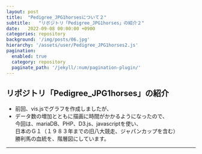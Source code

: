 ```yaml
---
layout: post
title:  "Pedigree_JPG1horsesについて２"
subtitle:   "リポジトリ「Pedigree_JPG1horses」の紹介２"
date:   2022-09-08 00:00:00 +0900
categories: repository
background: '/img/posts/06.jpg'
hierarchy: '/assets/user/Pedigree_JPG1horses2.js'
pagination: 
  enabled: true
  category: repository
  paginate_path: '/jekyll/:num/pagination-plugin/'
---
```


## リポジトリ「Pedigree_JPG1horses」の紹介
- 前回、vis.jsでグラフを作成しましたが、  
- データ数の増加とともに描画に時間がかかるようになったので、  
今回は、mariaDB、PHP、D3.js、javascriptを使い、  
日本のＧ１（１９８３年までの旧八大競走、ジャパンカップを含む）  
勝利馬の血統を、階層図にしています。

---

<div id="mychart" style="width:100%; height:100%;"></div>

---
- プログラムの中身を知りたい方は[**こちら**](https://github.com/u-10bei/Pedigree_JPG1horses)

